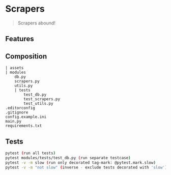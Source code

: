 # Scrapers
> Scrapers abound!


## Features

## Composition
    | assets
    | modules
        db.py
        scrapers.py
        utils.py
        | tests
            test_db.py
            test_scrapers.py
            test_utils.py
    .editorconfig
    .gitignore
    config.example.ini
    main.py
    requirements.txt

## Tests
```sh
pytest (run all tests)
pytest modules/tests/test_db.py (run separate testcase)
pytest -v -m slow (run only decorated tag-mark: @pytest.mark.slow)
pytest -v -m "not slow" (inverse - exclude tests decorated with 'slow')
```
